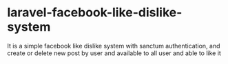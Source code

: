 # laravel-facebook-like-dislike-system
It is a simple facebook like dislike system with sanctum authentication, and create or delete new post by user and available to all user and able to like it
